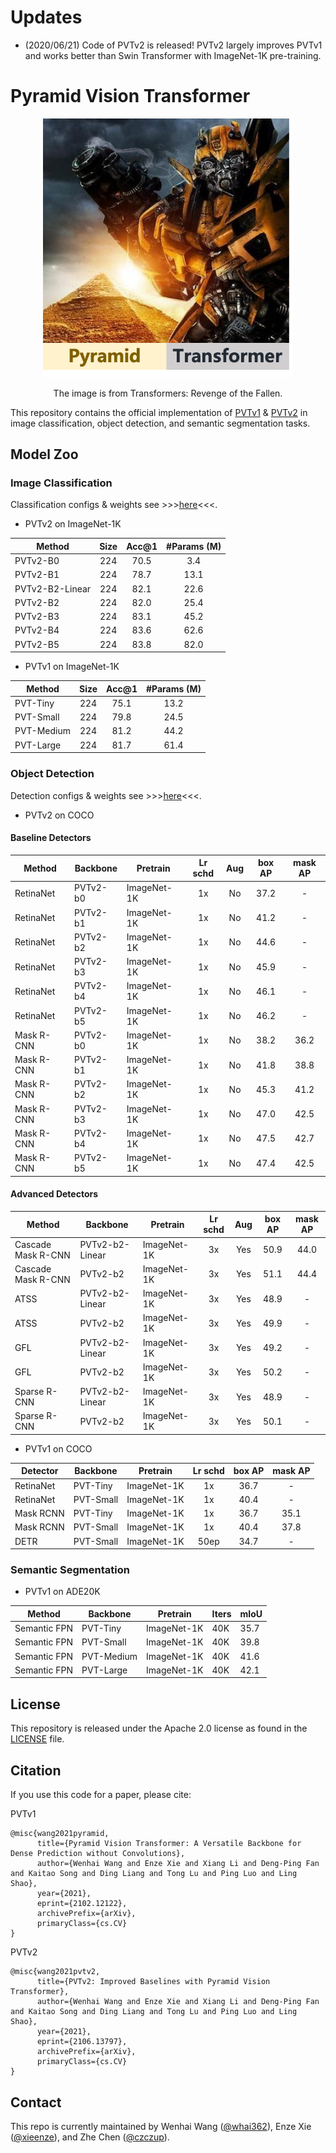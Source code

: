 # Updates
- (2020/06/21) Code of PVTv2 is released! PVTv2 largely improves PVTv1 and works better than Swin Transformer with ImageNet-1K pre-training.

# Pyramid Vision Transformer

<div align="center">
  <img width="400", src="./logo.png">
</div>
<p align="center">
  The image is from Transformers: Revenge of the Fallen.
</p>

This repository contains the official implementation of [PVTv1](https://arxiv.org/abs/2102.12122) & [PVTv2](https://whai362.github.io/resources/papers/PVTv2_Improved_Baselines_with_Pyramid_Vision_Transformer.pdf) in image classification, object detection, and semantic segmentation tasks.


## Model Zoo

### Image Classification

Classification configs & weights see >>>[here](classification/)<<<.

- PVTv2 on ImageNet-1K

| Method           | Size | Acc@1 | #Params (M) |
|------------------|:----:|:-----:|:-----------:|
| PVTv2-B0        |  224 |  70.5 |     3.4     |
| PVTv2-B1        |  224 |  78.7 |     13.1    |
| PVTv2-B2-Linear |  224 |  82.1 |     22.6    |
| PVTv2-B2        |  224 |  82.0 |     25.4    |
| PVTv2-B3        |  224 |  83.1 |     45.2    |
| PVTv2-B4        |  224 |  83.6 |     62.6    |
| PVTv2-B5        |  224 |  83.8 |     82.0    |

- PVTv1 on ImageNet-1K

| Method     | Size | Acc@1 | #Params (M) |
|------------|:----:|:-----:|:-----------:|
| PVT-Tiny   |  224 |  75.1 |     13.2    |
| PVT-Small  |  224 |  79.8 |     24.5    |
| PVT-Medium |  224 |  81.2 |     44.2    |
| PVT-Large  |  224 |  81.7 |     61.4    |


### Object Detection 

Detection configs & weights see >>>[here](detection/)<<<.


- PVTv2 on COCO

#### Baseline Detectors


|   Method   | Backbone | Pretrain    | Lr schd | Aug | box AP | mask AP |
|------------|----------|-------------|:-------:|:---:|:------:|:-------:|
|  RetinaNet | PVTv2-b0 | ImageNet-1K |    1x   |  No |  37.2  |    -    |
|  RetinaNet | PVTv2-b1 | ImageNet-1K |    1x   |  No |  41.2  |    -    |
|  RetinaNet | PVTv2-b2 | ImageNet-1K |    1x   |  No |  44.6  |    -    |
|  RetinaNet | PVTv2-b3 | ImageNet-1K |    1x   |  No |  45.9  |    -    |
|  RetinaNet | PVTv2-b4 | ImageNet-1K |    1x   |  No |  46.1  |    -    |
|  RetinaNet | PVTv2-b5 | ImageNet-1K |    1x   |  No |  46.2  |    -    |
| Mask R-CNN | PVTv2-b0 | ImageNet-1K |    1x   |  No |  38.2  |   36.2  |
| Mask R-CNN | PVTv2-b1 | ImageNet-1K |    1x   |  No |  41.8  |   38.8  |
| Mask R-CNN | PVTv2-b2 | ImageNet-1K |    1x   |  No |  45.3  |   41.2  |
| Mask R-CNN | PVTv2-b3 | ImageNet-1K |    1x   |  No |  47.0  |   42.5  |
| Mask R-CNN | PVTv2-b4 | ImageNet-1K |    1x   |  No |  47.5  |   42.7  |
| Mask R-CNN | PVTv2-b5 | ImageNet-1K |    1x   |  No |  47.4  |   42.5  |


#### Advanced Detectors


| Method             | Backbone        | Pretrain    | Lr schd | Aug | box AP | mask AP |
|--------------------|-----------------|-------------|:-------:|:---:|:------:|:-------:|
| Cascade Mask R-CNN | PVTv2-b2-Linear | ImageNet-1K |    3x   | Yes |  50.9  |   44.0  |
| Cascade Mask R-CNN | PVTv2-b2        | ImageNet-1K |    3x   | Yes |  51.1  |   44.4  |
| ATSS          | PVTv2-b2-Linear | ImageNet-1K |    3x   | Yes |  48.9  |   -   |
| ATSS          | PVTv2-b2        | ImageNet-1K |    3x   | Yes |  49.9  |   -   |
| GFL           | PVTv2-b2-Linear | ImageNet-1K |    3x   | Yes |  49.2  |   -   |
| GFL           | PVTv2-b2        | ImageNet-1K |    3x   | Yes |  50.2  |   -   |
| Sparse R-CNN  | PVTv2-b2-Linear | ImageNet-1K |    3x   | Yes |  48.9  |   -   |
| Sparse R-CNN  | PVTv2-b2        | ImageNet-1K |    3x   | Yes |  50.1  |   -   |

- PVTv1 on COCO

| Detector  | Backbone  | Pretrain    | Lr schd | box AP | mask AP |
|-----------|-----------|-------------|:-------:|:------:|:-------:|
| RetinaNet | PVT-Tiny  | ImageNet-1K |    1x   |  36.7  |    -    |
| RetinaNet | PVT-Small | ImageNet-1K |    1x   |  40.4  |    -    |
| Mask RCNN | PVT-Tiny  | ImageNet-1K |    1x   |  36.7  |   35.1  |
| Mask RCNN | PVT-Small | ImageNet-1K |    1x   |  40.4  |   37.8  |
| DETR      | PVT-Small | ImageNet-1K |   50ep  |  34.7  |    -    |


### Semantic Segmentation

- PVTv1 on ADE20K

| Method       | Backbone   | Pretrain    | Iters | mIoU |
|--------------|------------|-------------|-------|------|
| Semantic FPN | PVT-Tiny   | ImageNet-1K | 40K   | 35.7 |
| Semantic FPN | PVT-Small  | ImageNet-1K | 40K   | 39.8 |
| Semantic FPN | PVT-Medium | ImageNet-1K | 40K   | 41.6 |
| Semantic FPN | PVT-Large  | ImageNet-1K | 40K   | 42.1 |

## License
This repository is released under the Apache 2.0 license as found in the [LICENSE](LICENSE) file.


## Citation
If you use this code for a paper, please cite:

PVTv1
```
@misc{wang2021pyramid,
      title={Pyramid Vision Transformer: A Versatile Backbone for Dense Prediction without Convolutions}, 
      author={Wenhai Wang and Enze Xie and Xiang Li and Deng-Ping Fan and Kaitao Song and Ding Liang and Tong Lu and Ping Luo and Ling Shao},
      year={2021},
      eprint={2102.12122},
      archivePrefix={arXiv},
      primaryClass={cs.CV}
}
```

PVTv2
```
@misc{wang2021pvtv2,
      title={PVTv2: Improved Baselines with Pyramid Vision Transformer}, 
      author={Wenhai Wang and Enze Xie and Xiang Li and Deng-Ping Fan and Kaitao Song and Ding Liang and Tong Lu and Ping Luo and Ling Shao},
      year={2021},
      eprint={2106.13797},
      archivePrefix={arXiv},
      primaryClass={cs.CV}
}
```

## Contact

This repo is currently maintained by Wenhai Wang ([@whai362](https://github.com/whai362)), Enze Xie ([@xieenze](https://github.com/xieenze)), and Zhe Chen ([@czczup](https://github.com/czczup)).
